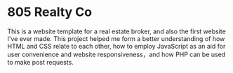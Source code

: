 # 805 Realty Co
This is a website template for a real estate broker, and also the first website I've ever made. This project helped me form a better understanding of how HTML and CSS relate to each other, how to employ JavaScript as an aid for user convenience and website responsiveness，and how PHP can be used to make post requests.
